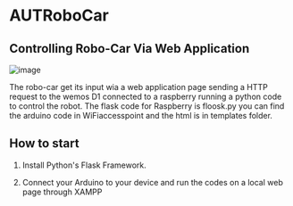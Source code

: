 # AUTRoboCar
## Controlling Robo-Car Via Web Application

![image](https://user-images.githubusercontent.com/19486359/107407107-28e27080-6b01-11eb-9dcf-55c0f486ced6.png)

The robo-car get its input wia a web application page sending a HTTP request to the wemos D1 connected to a raspberry running a python code to control the robot.
The flask code for Raspberry is floosk.py you can find the arduino code in WiFiaccesspoint and the html is in templates folder.

## How to start
1. Install Python's Flask Framework.

2. Connect your Arduino to your device and run the codes on a local web page through XAMPP  


